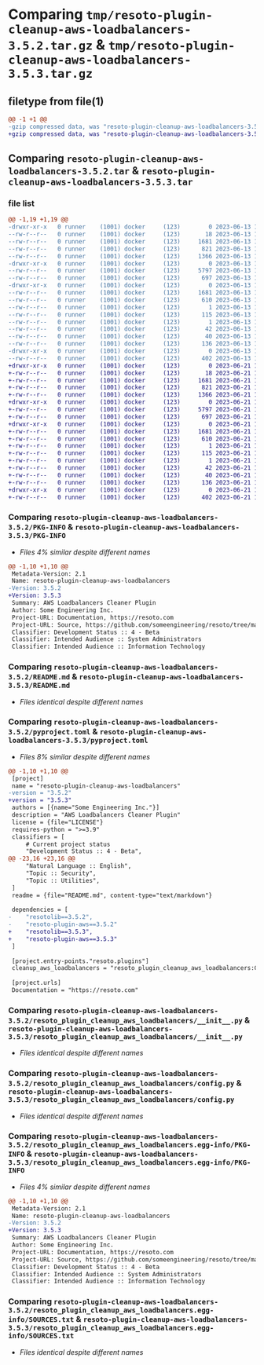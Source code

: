 # Comparing `tmp/resoto-plugin-cleanup-aws-loadbalancers-3.5.2.tar.gz` & `tmp/resoto-plugin-cleanup-aws-loadbalancers-3.5.3.tar.gz`

## filetype from file(1)

```diff
@@ -1 +1 @@
-gzip compressed data, was "resoto-plugin-cleanup-aws-loadbalancers-3.5.2.tar", last modified: Tue Jun 13 13:07:14 2023, max compression
+gzip compressed data, was "resoto-plugin-cleanup-aws-loadbalancers-3.5.3.tar", last modified: Wed Jun 21 14:25:55 2023, max compression
```

## Comparing `resoto-plugin-cleanup-aws-loadbalancers-3.5.2.tar` & `resoto-plugin-cleanup-aws-loadbalancers-3.5.3.tar`

### file list

```diff
@@ -1,19 +1,19 @@
-drwxr-xr-x   0 runner    (1001) docker     (123)        0 2023-06-13 13:07:14.378982 resoto-plugin-cleanup-aws-loadbalancers-3.5.2/
--rw-r--r--   0 runner    (1001) docker     (123)       18 2023-06-13 13:03:12.000000 resoto-plugin-cleanup-aws-loadbalancers-3.5.2/MANIFEST.in
--rw-r--r--   0 runner    (1001) docker     (123)     1681 2023-06-13 13:07:14.378982 resoto-plugin-cleanup-aws-loadbalancers-3.5.2/PKG-INFO
--rw-r--r--   0 runner    (1001) docker     (123)      821 2023-06-13 13:03:12.000000 resoto-plugin-cleanup-aws-loadbalancers-3.5.2/README.md
--rw-r--r--   0 runner    (1001) docker     (123)     1366 2023-06-13 13:03:12.000000 resoto-plugin-cleanup-aws-loadbalancers-3.5.2/pyproject.toml
-drwxr-xr-x   0 runner    (1001) docker     (123)        0 2023-06-13 13:07:14.374982 resoto-plugin-cleanup-aws-loadbalancers-3.5.2/resoto_plugin_cleanup_aws_loadbalancers/
--rw-r--r--   0 runner    (1001) docker     (123)     5797 2023-06-13 13:03:12.000000 resoto-plugin-cleanup-aws-loadbalancers-3.5.2/resoto_plugin_cleanup_aws_loadbalancers/__init__.py
--rw-r--r--   0 runner    (1001) docker     (123)      697 2023-06-13 13:03:12.000000 resoto-plugin-cleanup-aws-loadbalancers-3.5.2/resoto_plugin_cleanup_aws_loadbalancers/config.py
-drwxr-xr-x   0 runner    (1001) docker     (123)        0 2023-06-13 13:07:14.374982 resoto-plugin-cleanup-aws-loadbalancers-3.5.2/resoto_plugin_cleanup_aws_loadbalancers.egg-info/
--rw-r--r--   0 runner    (1001) docker     (123)     1681 2023-06-13 13:07:14.000000 resoto-plugin-cleanup-aws-loadbalancers-3.5.2/resoto_plugin_cleanup_aws_loadbalancers.egg-info/PKG-INFO
--rw-r--r--   0 runner    (1001) docker     (123)      610 2023-06-13 13:07:14.000000 resoto-plugin-cleanup-aws-loadbalancers-3.5.2/resoto_plugin_cleanup_aws_loadbalancers.egg-info/SOURCES.txt
--rw-r--r--   0 runner    (1001) docker     (123)        1 2023-06-13 13:07:14.000000 resoto-plugin-cleanup-aws-loadbalancers-3.5.2/resoto_plugin_cleanup_aws_loadbalancers.egg-info/dependency_links.txt
--rw-r--r--   0 runner    (1001) docker     (123)      115 2023-06-13 13:07:14.000000 resoto-plugin-cleanup-aws-loadbalancers-3.5.2/resoto_plugin_cleanup_aws_loadbalancers.egg-info/entry_points.txt
--rw-r--r--   0 runner    (1001) docker     (123)        1 2023-06-13 13:04:53.000000 resoto-plugin-cleanup-aws-loadbalancers-3.5.2/resoto_plugin_cleanup_aws_loadbalancers.egg-info/not-zip-safe
--rw-r--r--   0 runner    (1001) docker     (123)       42 2023-06-13 13:07:14.000000 resoto-plugin-cleanup-aws-loadbalancers-3.5.2/resoto_plugin_cleanup_aws_loadbalancers.egg-info/requires.txt
--rw-r--r--   0 runner    (1001) docker     (123)       40 2023-06-13 13:07:14.000000 resoto-plugin-cleanup-aws-loadbalancers-3.5.2/resoto_plugin_cleanup_aws_loadbalancers.egg-info/top_level.txt
--rw-r--r--   0 runner    (1001) docker     (123)      136 2023-06-13 13:07:14.378982 resoto-plugin-cleanup-aws-loadbalancers-3.5.2/setup.cfg
-drwxr-xr-x   0 runner    (1001) docker     (123)        0 2023-06-13 13:07:14.374982 resoto-plugin-cleanup-aws-loadbalancers-3.5.2/test/
--rw-r--r--   0 runner    (1001) docker     (123)      402 2023-06-13 13:03:12.000000 resoto-plugin-cleanup-aws-loadbalancers-3.5.2/test/test_config.py
+drwxr-xr-x   0 runner    (1001) docker     (123)        0 2023-06-21 14:25:55.774387 resoto-plugin-cleanup-aws-loadbalancers-3.5.3/
+-rw-r--r--   0 runner    (1001) docker     (123)       18 2023-06-21 14:22:49.000000 resoto-plugin-cleanup-aws-loadbalancers-3.5.3/MANIFEST.in
+-rw-r--r--   0 runner    (1001) docker     (123)     1681 2023-06-21 14:25:55.774387 resoto-plugin-cleanup-aws-loadbalancers-3.5.3/PKG-INFO
+-rw-r--r--   0 runner    (1001) docker     (123)      821 2023-06-21 14:22:49.000000 resoto-plugin-cleanup-aws-loadbalancers-3.5.3/README.md
+-rw-r--r--   0 runner    (1001) docker     (123)     1366 2023-06-21 14:22:49.000000 resoto-plugin-cleanup-aws-loadbalancers-3.5.3/pyproject.toml
+drwxr-xr-x   0 runner    (1001) docker     (123)        0 2023-06-21 14:25:55.770388 resoto-plugin-cleanup-aws-loadbalancers-3.5.3/resoto_plugin_cleanup_aws_loadbalancers/
+-rw-r--r--   0 runner    (1001) docker     (123)     5797 2023-06-21 14:22:49.000000 resoto-plugin-cleanup-aws-loadbalancers-3.5.3/resoto_plugin_cleanup_aws_loadbalancers/__init__.py
+-rw-r--r--   0 runner    (1001) docker     (123)      697 2023-06-21 14:22:49.000000 resoto-plugin-cleanup-aws-loadbalancers-3.5.3/resoto_plugin_cleanup_aws_loadbalancers/config.py
+drwxr-xr-x   0 runner    (1001) docker     (123)        0 2023-06-21 14:25:55.774387 resoto-plugin-cleanup-aws-loadbalancers-3.5.3/resoto_plugin_cleanup_aws_loadbalancers.egg-info/
+-rw-r--r--   0 runner    (1001) docker     (123)     1681 2023-06-21 14:25:55.000000 resoto-plugin-cleanup-aws-loadbalancers-3.5.3/resoto_plugin_cleanup_aws_loadbalancers.egg-info/PKG-INFO
+-rw-r--r--   0 runner    (1001) docker     (123)      610 2023-06-21 14:25:55.000000 resoto-plugin-cleanup-aws-loadbalancers-3.5.3/resoto_plugin_cleanup_aws_loadbalancers.egg-info/SOURCES.txt
+-rw-r--r--   0 runner    (1001) docker     (123)        1 2023-06-21 14:25:55.000000 resoto-plugin-cleanup-aws-loadbalancers-3.5.3/resoto_plugin_cleanup_aws_loadbalancers.egg-info/dependency_links.txt
+-rw-r--r--   0 runner    (1001) docker     (123)      115 2023-06-21 14:25:55.000000 resoto-plugin-cleanup-aws-loadbalancers-3.5.3/resoto_plugin_cleanup_aws_loadbalancers.egg-info/entry_points.txt
+-rw-r--r--   0 runner    (1001) docker     (123)        1 2023-06-21 14:24:07.000000 resoto-plugin-cleanup-aws-loadbalancers-3.5.3/resoto_plugin_cleanup_aws_loadbalancers.egg-info/not-zip-safe
+-rw-r--r--   0 runner    (1001) docker     (123)       42 2023-06-21 14:25:55.000000 resoto-plugin-cleanup-aws-loadbalancers-3.5.3/resoto_plugin_cleanup_aws_loadbalancers.egg-info/requires.txt
+-rw-r--r--   0 runner    (1001) docker     (123)       40 2023-06-21 14:25:55.000000 resoto-plugin-cleanup-aws-loadbalancers-3.5.3/resoto_plugin_cleanup_aws_loadbalancers.egg-info/top_level.txt
+-rw-r--r--   0 runner    (1001) docker     (123)      136 2023-06-21 14:25:55.774387 resoto-plugin-cleanup-aws-loadbalancers-3.5.3/setup.cfg
+drwxr-xr-x   0 runner    (1001) docker     (123)        0 2023-06-21 14:25:55.774387 resoto-plugin-cleanup-aws-loadbalancers-3.5.3/test/
+-rw-r--r--   0 runner    (1001) docker     (123)      402 2023-06-21 14:22:49.000000 resoto-plugin-cleanup-aws-loadbalancers-3.5.3/test/test_config.py
```

### Comparing `resoto-plugin-cleanup-aws-loadbalancers-3.5.2/PKG-INFO` & `resoto-plugin-cleanup-aws-loadbalancers-3.5.3/PKG-INFO`

 * *Files 4% similar despite different names*

```diff
@@ -1,10 +1,10 @@
 Metadata-Version: 2.1
 Name: resoto-plugin-cleanup-aws-loadbalancers
-Version: 3.5.2
+Version: 3.5.3
 Summary: AWS Loadbalancers Cleaner Plugin
 Author: Some Engineering Inc.
 Project-URL: Documentation, https://resoto.com
 Project-URL: Source, https://github.com/someengineering/resoto/tree/main/plugins/cleanup_aws_loadbalancers
 Classifier: Development Status :: 4 - Beta
 Classifier: Intended Audience :: System Administrators
 Classifier: Intended Audience :: Information Technology
```

### Comparing `resoto-plugin-cleanup-aws-loadbalancers-3.5.2/README.md` & `resoto-plugin-cleanup-aws-loadbalancers-3.5.3/README.md`

 * *Files identical despite different names*

### Comparing `resoto-plugin-cleanup-aws-loadbalancers-3.5.2/pyproject.toml` & `resoto-plugin-cleanup-aws-loadbalancers-3.5.3/pyproject.toml`

 * *Files 8% similar despite different names*

```diff
@@ -1,10 +1,10 @@
 [project]
 name = "resoto-plugin-cleanup-aws-loadbalancers"
-version = "3.5.2"
+version = "3.5.3"
 authors = [{name="Some Engineering Inc."}]
 description = "AWS Loadbalancers Cleaner Plugin"
 license = {file="LICENSE"}
 requires-python = ">=3.9"
 classifiers = [
     # Current project status
     "Development Status :: 4 - Beta",
@@ -23,16 +23,16 @@
     "Natural Language :: English",
     "Topic :: Security",
     "Topic :: Utilities",
 ]
 readme = {file="README.md", content-type="text/markdown"}
 
 dependencies = [
-    "resotolib==3.5.2",
-    "resoto-plugin-aws==3.5.2"
+    "resotolib==3.5.3",
+    "resoto-plugin-aws==3.5.3"
 ]
 
 [project.entry-points."resoto.plugins"]
 cleanup_aws_loadbalancers = "resoto_plugin_cleanup_aws_loadbalancers:CleanupAWSLoadbalancersPlugin"
 
 [project.urls]
 Documentation = "https://resoto.com"
```

### Comparing `resoto-plugin-cleanup-aws-loadbalancers-3.5.2/resoto_plugin_cleanup_aws_loadbalancers/__init__.py` & `resoto-plugin-cleanup-aws-loadbalancers-3.5.3/resoto_plugin_cleanup_aws_loadbalancers/__init__.py`

 * *Files identical despite different names*

### Comparing `resoto-plugin-cleanup-aws-loadbalancers-3.5.2/resoto_plugin_cleanup_aws_loadbalancers/config.py` & `resoto-plugin-cleanup-aws-loadbalancers-3.5.3/resoto_plugin_cleanup_aws_loadbalancers/config.py`

 * *Files identical despite different names*

### Comparing `resoto-plugin-cleanup-aws-loadbalancers-3.5.2/resoto_plugin_cleanup_aws_loadbalancers.egg-info/PKG-INFO` & `resoto-plugin-cleanup-aws-loadbalancers-3.5.3/resoto_plugin_cleanup_aws_loadbalancers.egg-info/PKG-INFO`

 * *Files 4% similar despite different names*

```diff
@@ -1,10 +1,10 @@
 Metadata-Version: 2.1
 Name: resoto-plugin-cleanup-aws-loadbalancers
-Version: 3.5.2
+Version: 3.5.3
 Summary: AWS Loadbalancers Cleaner Plugin
 Author: Some Engineering Inc.
 Project-URL: Documentation, https://resoto.com
 Project-URL: Source, https://github.com/someengineering/resoto/tree/main/plugins/cleanup_aws_loadbalancers
 Classifier: Development Status :: 4 - Beta
 Classifier: Intended Audience :: System Administrators
 Classifier: Intended Audience :: Information Technology
```

### Comparing `resoto-plugin-cleanup-aws-loadbalancers-3.5.2/resoto_plugin_cleanup_aws_loadbalancers.egg-info/SOURCES.txt` & `resoto-plugin-cleanup-aws-loadbalancers-3.5.3/resoto_plugin_cleanup_aws_loadbalancers.egg-info/SOURCES.txt`

 * *Files identical despite different names*

